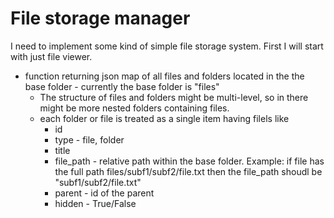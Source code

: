 # File storage manager
I need to implement some kind of simple file storage system.
First I will start with just file viewer.
- function returning json map of all files and folders located in the the base folder - currently the base folder is "files"
  - The structure of files and folders might be multi-level, so in there might be more nested folders containing files.
  - each folder or file is treated as a single item having filels like
    - id
    - type - file, folder
    - title
    - file_path - relative path within the  base folder. Example: if file has the full path files/subf1/subf2/file.txt then the file_path shoudl be "subf1/subf2/file.txt"
    - parent - id of the parent
    - hidden - True/False